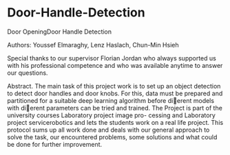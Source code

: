 # Door-Handle-Detection
Door OpeningDoor Handle Detection

Authors:  Youssef Elmaraghy, Lenz Haslach, Chun-Min Hsieh

Special thanks to our supervisor Florian Jordan who always supported us with his
professional competence and who was available anytime to answer our questions.


Abstract. The main task of this project work is to set up an object
detection to detect door handles and door knobs. For this, data must be
prepared and partitioned for a suitable deep learning algorithm before
dierent models with dierent parameters can be tried and trained. The
Project is part of the university courses Laboratory project image pro-
cessing and Laboratory project servicerobotics and lets the students work
on a real life project. This protocol sums up all work done and deals with
our general approach to solve the task, our encountered problems, some
solutions and what could be done for further improvement.
